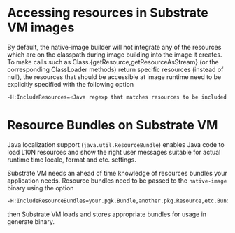 # Accessing resources in Substrate VM images

By default, the native-image builder will not integrate any of the resources
which are on the classpath during image building into the image it creates. To
make calls such as Class.{getResource,getResourceAsStream} (or the
corresponding ClassLoader methods) return specific resources (instead of null),
the resources that should be accessible at image runtime need to be explicitly
specified with the following option
```bash
-H:IncludeResources=<Java regexp that matches resources to be included in the image>
```

# Resource Bundles on Substrate VM

Java localization support (`java.util.ResourceBundle`) enables Java code to
load L10N resources and show the right user messages suitable for actual
runtime time locale, format and etc. settings.

Substrate VM needs an ahead of time knowledge of resources bundles your application
needs. Resource bundles need to be passed to the `native-image` binary using the option
```bash
-H:IncludeResourceBundles=your.pgk.Bundle,another.pkg.Resource,etc.Bundle
```
then Substrate VM loads and stores appropriate bundles for usage in generate
binary.
